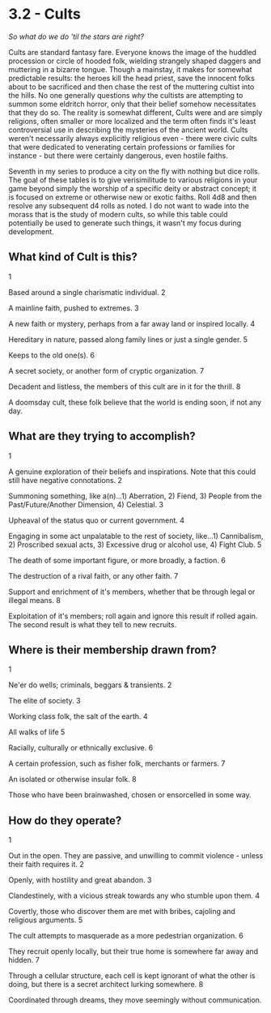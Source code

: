 # 3.2 - Cults
*So what do we do 'til the stars are right?*

Cults are standard fantasy fare. Everyone knows the image of the huddled procession or circle of hooded folk, wielding strangely shaped daggers and muttering in a bizarre tongue. Though a mainstay, it makes for somewhat predictable results: the heroes kill the head priest, save the innocent folks about to be sacrificed and then chase the rest of the muttering cultist into the hills. No one generally questions *why* the cultists are attempting to summon some eldritch horror, only that their belief somehow necessitates that they do so. The reality is somewhat different, Cults were and are simply religions, often smaller or more localized and the term often finds it's least controversial use in describing the mysteries of the ancient world. Cults weren't necessarily always explicitly religious even - there were civic cults that were dedicated to venerating certain professions or families for instance - but there were certainly dangerous, even hostile faiths.


Seventh in my series to produce a city on the fly with nothing but dice rolls. The goal of these tables is to give verisimilitude to various religions in your game beyond simply the worship of a specific deity or abstract concept; it is focused on extreme or otherwise new or exotic faiths. Roll 4d8 and then resolve any subsequent d4 rolls as noted. I do not want to wade into the morass that is the study of modern cults, so while this table could potentially be used to generate such things, it wasn't my focus during development.

## What kind of Cult is this?
1
	
Based around a single charismatic individual.
2
	
A mainline faith, pushed to extremes.
3
	
A new faith or mystery, perhaps from a far away land or inspired locally.
4
	
Hereditary in nature, passed along family lines or just a single gender.
5
	
Keeps to the old one(s).
6
	
A secret society, or another form of cryptic organization.
7
	
Decadent and listless, the members of this cult are in it for the thrill.
8
	
A doomsday cult, these folk believe that the world is ending soon, if not any day.

## What are they trying to accomplish?
1
	
A genuine exploration of their beliefs and inspirations. Note that this could still have negative connotations.
2
	
Summoning something, like a(n)...1) Aberration, 2) Fiend, 3) People from the Past/Future/Another Dimension, 4) Celestial.
3
	
Upheaval of the status quo or current government.
4
	
Engaging in some act unpalatable to the rest of society, like...1) Cannibalism, 2) Proscribed sexual acts, 3) Excessive drug or alcohol use, 4) Fight Club.
5
	
The death of some important figure, or more broadly, a faction.
6
	
The destruction of a rival faith, or any other faith.
7
	
Support and enrichment of it's members, whether that be through legal or illegal means.
8
	
Exploitation of it's members; roll again and ignore this result if rolled again. The second result is what they tell to new recruits.
	
## Where is their membership drawn from?
1
	
Ne'er do wells; criminals, beggars & transients.
2
	
The elite of society.
3
	
Working class folk, the salt of the earth.
4
	
All walks of life
5
	
Racially, culturally or ethnically exclusive.
6
	
A certain profession, such as fisher folk, merchants or farmers.
7
	
An isolated or otherwise insular folk.
8
	
Those who have been brainwashed, chosen or ensorcelled in some way.

## How do they operate?
1
	
Out in the open. They are passive, and unwilling to commit violence - unless their faith requires it.
2
	
Openly, with hostility and great abandon.
3
	
Clandestinely, with a vicious streak towards any who stumble upon them.
4
	
Covertly, those who discover them are met with bribes, cajoling and religious arguments.
5
	
The cult attempts to masquerade as a more pedestrian organization.
6
	
They recruit openly locally, but their true home is somewhere far away and hidden.
7
	
Through a cellular structure, each cell is kept ignorant of what the other is doing, but there is a secret architect lurking somewhere.
8
	
Coordinated through dreams, they move seemingly without communication.